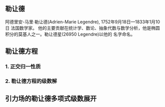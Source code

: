 ## 勒让德
阿德里安-马里·勒让德(Adrien-Marie Legendre),
1752年9月18日—1833年1月10日 法国数学家。
他的主要贡献在统计学、数论、抽象代数与数学分析，他是椭圆积分的莫基人之一。勒让德星(26950 Legendre)以他的 名字命名。
## 勒让德方程

### 1. 正交归一性质

### 2. 勒让德方程的级数解
## 引力场的勒让德多项式级数展开